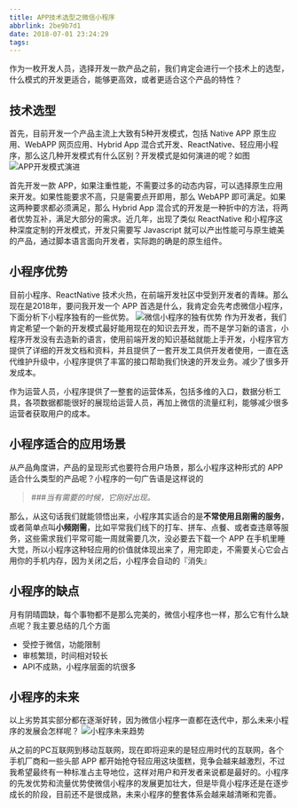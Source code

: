```yaml
---
title: APP技术选型之微信小程序
abbrlink: 2be9b7d1
date: 2018-07-01 23:24:29
tags:
---
```

作为一枚开发人员，选择开发一款产品之前，我们肯定会进行一个技术上的选型，什么模式的开发更适合，能够更高效，或者更适合这个产品的特性？
## 技术选型
首先，目前开发一个产品主流上大致有5种开发模式，包括 Native APP 原生应用、WebAPP 网页应用、Hybrid App 混合式开发、ReactNative、轻应用小程序，那么这几种开发模式有什么区别？开发模式是如何演进的呢？如图
![APP开发模式演进](https://upload-images.jianshu.io/upload_images/2250902-0962ee68cdd4a8cb.png?imageMogr2/auto-orient/strip%7CimageView2/2/w/1240)

首先开发一款 APP，如果注重性能，不需要过多的动态内容，可以选择原生应用来开发。如果性能要求不高，只是需要点开即用，那么 WebAPP 即可满足。如果这两种要求都必须满足，那么 Hybrid App 混合式的开发是一种折中的方法，将两者优势互补，满足大部分的需求。近几年，出现了类似 ReactNative 和小程序这种深度定制的开发模式，开发只需要写 Javascript 就可以产出性能可与原生媲美的产品，通过脚本语言面向开发者，实际跑的确是的原生组件。
## 小程序优势
目前小程序、ReactNative 技术火热，在前端开发社区中受到开发者的青睐。那么现在是2018年，要问我开发一个 APP 首选是什么，我肯定会先考虑微信小程序，下面分析下小程序独有的一些优势。
![微信小程序的独有优势](https://upload-images.jianshu.io/upload_images/2250902-b24c867917207c25.png?imageMogr2/auto-orient/strip%7CimageView2/2/w/1240)
作为开发者，我们肯定希望一个新的开发模式最好能用现在的知识去开发，而不是学习新的语言，小程序开发没有去造新的语言，使用前端开发的知识基础就能上手开发，小程序官方提供了详细的开发文档和资料，并且提供了一套开发工具供开发者使用，一直在迭代维护升级中，小程序提供了丰富的接口帮助我们快速的开发业务。减少了很多开发成本。

作为运营人员，小程序提供了一整套的运营体系，包括多维的入口，数据分析工具，各项数据都能很好的展现给运营人员，再加上微信的流量红利，能够减少很多运营者获取用户的成本。

## 小程序适合的应用场景
从产品角度讲，产品的呈现形式也要符合用户场景，那么小程序这种形式的 APP 适合什么类型的产品呢？小程序的一句广告语是这样说的

> ###*当有需要的时候，它刚好出现。*

那么，从这句话我们就能领悟出来，小程序其实适合的是**不常使用且刚需的服务**，或者简单点叫**小频刚需**，比如平常我们线下的打车、拼车、点餐、或者查违章等服务，这些需求我们平常可能一周就需要几次，没必要去下载一个 APP 在手机里睡大觉，所以小程序这种轻应用的价值就体现出来了，用完即走，不需要关心它会占用你的手机内存，因为关闭之后，小程序会自动的『消失』

## 小程序的缺点
月有阴晴圆缺，每个事物都不是那么完美的，微信小程序也一样，那么它有什么缺点呢？我主要总结的几个方面
* 受控于微信，功能限制
* 审核繁琐，时间相对较长
* API不成熟，小程序层面的坑很多


## 小程序的未来
以上劣势其实部分都在逐渐好转，因为微信小程序一直都在迭代中，那么未来小程序的发展会怎样呢？
![小程序未来趋势](https://upload-images.jianshu.io/upload_images/2250902-7b7222af3bf78e9a.png?imageMogr2/auto-orient/strip%7CimageView2/2/w/1240)

从之前的PC互联网到移动互联网，现在即将迎来的是轻应用时代的互联网，各个手机厂商和一些头部 APP 都开始抢夺轻应用这块蛋糕，竞争会越来越激烈，不过我希望最终有一种标准占主导地位，这样对用户和开发者来说都是最好的。小程序的先发优势和流量优势使微信小程序的发展更加壮大，但是毕竟小程序还是在逐步成长的阶段，目前还不是很成熟，未来小程序的整套体系会越来越清晰和完善。